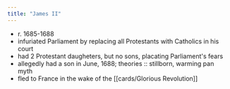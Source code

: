 ```yaml
---
title: "James II"
---
```

- r. 1685-1688
- infuriated Parliament by replacing all Protestants with Catholics in his court
- had 2 Protestant daugheters, but no sons, placating Parliament's fears
- allegedly had a son in June, 1688; theories :: stillborn, warming pan myth
- fled to France in the wake of the [[cards/Glorious Revolution]]